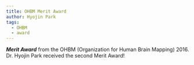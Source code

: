 ```yaml
---
title: OHBM Merit Award
author: Hyojin Park
tags:
  - OHBM
  - award
---
```

***Merit Award*** from the OHBM (Organization for Human Brain Mapping) 2016. <br>
Dr. Hyojin Park received the second Merit Award!
